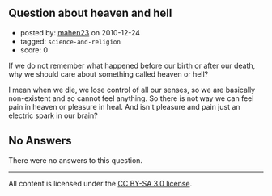## Question about heaven and hell

- posted by: [mahen23](https://stackexchange.com/users/-1/433-mahen23) on 2010-12-24
- tagged: `science-and-religion`
- score: 0

If we do not remember what happened before our birth or after our death, why we should care about something called heaven or hell? 

I mean when we die, we lose control of all our senses, so we are basically non-existent and so cannot feel anything. So there is not way we can feel pain in heaven or pleasure in heal. And isn't pleasure and pain  just an electric spark in our brain?

## No Answers

There were no answers to this question.


---

All content is licensed under the [CC BY-SA 3.0 license](https://creativecommons.org/licenses/by-sa/3.0/).
